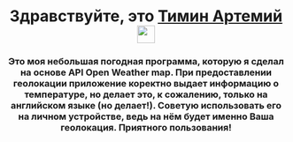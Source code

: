 <h1 align="center">Здравствуйте, это <a href="https://github.com/TiminArt/" target="_blank">Тимин Артемий</a> 
<img src="https://github.com/blackcater/blackcater/raw/main/images/Hi.gif" height="32"/></h1>
<h3 align="center">Это моя небольшая погодная программа, которую я сделал на основе API Open Weather map. При предоставлении геолокации приложение коректно выдает информацию о температуре, но делает это, к сожалению, только на английском языке (но делает!). Советую использовать его на личном устройстве, ведь на нём будет именно Ваша геолокация. Приятного пользования!</h3>